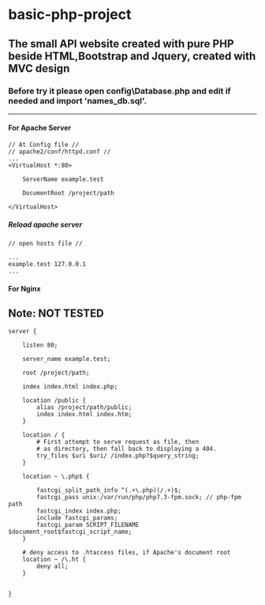 # basic-php-project

## The small API website created with pure PHP beside HTML,Bootstrap and Jquery, created with MVC design
### Before try it please open config\Database.php and edit if needed and import 'names_db.sql'.

--------
#### For Apache Server
``` 
// At Config file //
// apache2/conf/httpd.conf //
...
<VirtualHost *:80>

    ServerName example.test

    DocumentRoot /project/path

</VirtualHost>
```
##### Reload apache server
```
// open hosts file //

...
example.test 127.0.0.1
...

``` 
#### For Nginx
## Note: NOT TESTED
```
server {

	listen 80;

    server_name example.test;
 
	root /project/path;

	index index.html index.php;

  	location /public {
    	alias /project/path/public;
    	index index.html index.htm;
  	}

	location / {
		# First attempt to serve request as file, then
		# as directory, then fall back to displaying a 404.
		try_files $uri $uri/ /index.php?$query_string;
	}

	location ~ \.php$ {

        fastcgi_split_path_info ^(.+\.php)(/.+)$;
        fastcgi_pass unix:/var/run/php/php7.3-fpm.sock; // php-fpm path
        fastcgi_index index.php;
        include fastcgi_params;
        fastcgi_param SCRIPT_FILENAME $document_root$fastcgi_script_name;
	}

	# deny access to .htaccess files, if Apache's document root
	location ~ /\.ht {
		deny all;
	}


}
```